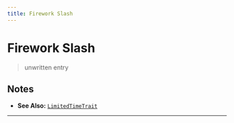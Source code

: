 ```yaml
---
title: Firework Slash
---
```

<!-- end front matter -->
# Firework Slash

> unwritten entry

## Notes
* **See Also:** [`LimitedTimeTrait`](LimitedTimeTrait.md)

---